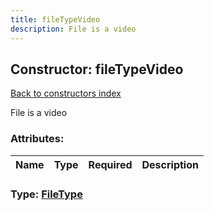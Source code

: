 ```yaml
---
title: fileTypeVideo
description: File is a video
---
```

## Constructor: fileTypeVideo  
[Back to constructors index](index.md)



File is a video

### Attributes:

| Name     |    Type       | Required | Description |
|----------|---------------|----------|-------------|



### Type: [FileType](../types/FileType.md)


